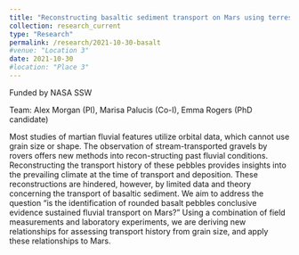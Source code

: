 ```yaml
---
title: "Reconstructing basaltic sediment transport on Mars using terrestrial analogues"
collection: research_current
type: "Research"
permalink: /research/2021-10-30-basalt
#venue: "Location 3"
date: 2021-10-30
#location: "Place 3"
---
```


Funded by NASA SSW

Team: Alex Morgan (PI), Marisa Palucis (Co-I), Emma Rogers (PhD candidate)	

Most studies of martian fluvial features utilize orbital data, which cannot use grain size or shape. The observation of stream-transported gravels by rovers offers new methods into recon-structing past fluvial conditions. Reconstructing the transport history of these pebbles provides insights into the prevailing climate at the time of transport and deposition. These reconstructions are hindered, however, by limited data and theory concerning the transport of basaltic sediment. We aim to address the question “is the identification of rounded basalt pebbles conclusive evidence sustained fluvial transport on Mars?” Using a combination of field measurements and laboratory experiments, we are deriving new relationships for assessing transport history from grain size, and apply these relationships to Mars.

